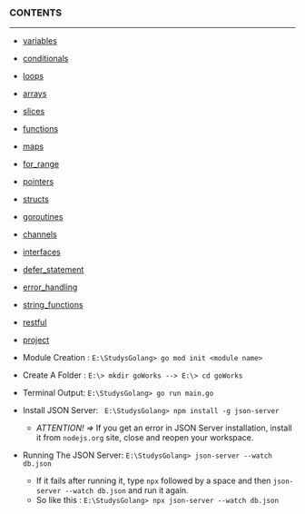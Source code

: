 ### CONTENTS
---
- [variables](https://github.com/a1zuws/StudysGolang/tree/main/variables)
- [conditionals](https://github.com/a1zuws/StudysGolang/tree/main/conditionals)
- [loops](https://github.com/a1zuws/StudysGolang/tree/main/loops)
- [arrays](https://github.com/a1zuws/StudysGolang/tree/main/arrays)
- [slices](https://github.com/a1zuws/StudysGolang/tree/main/slices)
- [functions](https://github.com/a1zuws/StudysGolang/tree/main/functions)
- [maps](https://github.com/a1zuws/StudysGolang/tree/main/maps)
- [for_range](https://github.com/a1zuws/StudysGolang/tree/main/for_range)
- [pointers](https://github.com/a1zuws/StudysGolang/tree/main/pointers)
- [structs](https://github.com/a1zuws/StudysGolang/tree/main/structs)
- [goroutines](https://github.com/a1zuws/StudysGolang/tree/main/goroutines)
- [channels](https://github.com/a1zuws/StudysGolang/tree/main/channels)
- [interfaces](https://github.com/a1zuws/StudysGolang/tree/main/interfaces)
- [defer_statement](https://github.com/a1zuws/StudysGolang/tree/main/defer_statement)
- [error_handling](https://github.com/a1zuws/StudysGolang/tree/main/error_handling)
- [string_functions](https://github.com/a1zuws/StudysGolang/tree/main/string_functions)
- [restful](https://github.com/a1zuws/StudysGolang/tree/main/restful)
- [project](https://github.com/a1zuws/StudysGolang/tree/main/project)

- Module Creation :
``` E:\StudysGolang> go mod init <module name> ```

- Create A Folder : 
``` E:\> mkdir goWorks --> E:\> cd goWorks ```

- Terminal Output: 
``` E:\StudysGolang> go run main.go ```

- Install JSON Server:
``` E:\StudysGolang> npm install -g json-server```
  - *ATTENTION! =>* If you get an error in JSON Server installation, install it from ```nodejs.org``` site, close and reopen your workspace.

- Running The JSON Server:
```E:\StudysGolang> json-server --watch db.json```
  - If it fails after running it, type `npx` followed by a space and then `json-server --watch db.json` and run it again.
  - So like this : `E:\StudysGolang> npx json-server --watch db.json`
